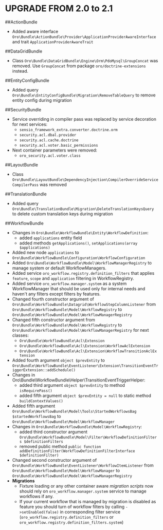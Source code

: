 UPGRADE FROM 2.0 to 2.1
========================

##ActionBundle
- Added aware interface `Oro\Bundle\ActionBundle\Provider\ApplicationProviderAwareInterface` and trait `ApplicationProviderAwareTrait`

##DataGridBundle
 - Class `Oro\Bundle\DataGridBundle\Engine\Orm\PdoMysql\GroupConcat` was removed. Use `GroupConcat` from package `oro/doctrine-extensions` instead.

##EntityConfigBundle
- Added query `Oro\Bundle\EntityConfigBundle\Migration\RemoveTableQuery` to remove entity config during migration

##SecurityBundle
- Service overriding in compiler pass was replaced by service decoration for next services:
    - `sensio_framework_extra.converter.doctrine.orm`
    - `security.acl.dbal.provider`
    - `security.acl.cache.doctrine`
    - `security.acl.voter.basic_permissions`
- Next container parameters were removed:
    - `oro_security.acl.voter.class`

##LayoutBundle
- Class `Oro\Bundle\LayoutBundle\DependencyInjection\CompilerOverrideServiceCompilerPass` was removed

##TranslationBundle
- Added query `Oro\Bundle\TranslationBundle\Migration\DeleteTranslationKeysQuery` to delete custom translation keys during migration

##WorkflowBundle
- Changes in `Oro\Bundle\WorkflowBundle\Entity\WorkflowDefinition`:
  * added `applications` entity field
  * added methods `getApplications()`, `setApplications(array $applications)`
- Added new node `applications` to `Oro\Bundle\WorkflowBundle\Configuration\WorkflowConfiguration`
- Added `Oro\Bundle\WorkflowBundle\Model\WorkflowManagerRegistry` to manage system or default WorkflowManagers.
- Added service `oro_workflow.registry.definition_filters` that applies `feature`, `scope` and `application` filtering in WorkflowRegistry.
- Added service `oro_workflow.manager.system` as a system WorkflowManager that should be used only for internal needs and haven't any filters except filters by features.
- Changed fourth constructor argument of `Oro\Bundle\WorkflowBundle\Datagrid\WorkflowStepColumnListener` from `Oro\Bundle\WorkflowBundle\Model\WorkflowRegistry` to `Oro\Bundle\WorkflowBundle\Model\WorkflowManagerRegistry`
- Changed fifth constructor argument from `Oro\Bundle\WorkflowBundle\Model\WorkflowRegistry` to `Oro\Bundle\WorkflowBundle\Model\WorkflowManagerRegistry` for next classes:
  * `Oro\Bundle\WorkflowBundle\Acl\Extension` 
  * `Oro\Bundle\WorkflowBundle\Acl\Extension\WorkflowAclExtension`
  * `Oro\Bundle\WorkflowBundle\Acl\Extension\WorkflowTransitionAclExtension`
- Added fourth argument `object $prevEntity` to `Oro\Bundle\WorkflowBundle\EventListener\Extension\TransitionEventTriggerExtension::addSchedule()`
- Changes in Oro\Bundle\WorkflowBundle\Helper\TransitionEventTriggerHelper:
  * added third argument `object $prevEntity` to method `isRequirePass()`
  * added fifth argument `object $prevEntity = null` to static method `buildContextValues()`
- Added fifth argument `Oro\Bundle\WorkflowBundle\Model\Tools\StartedWorkflowsBag $startedWorkflowsBag` to `Oro\Bundle\WorkflowBundle\Model\WorkflowManager`
- Changes in `Oro\Bundle\WorkflowBundle\Model\WorkflowRegistry`:
  * added third constructor argument `Oro\Bundle\WorkflowBundle\Model\Filter\WorkflowDefinitionFilters $definitionFilters`
  * removed public method `public function addDefinitionFilter(WorkflowDefinitionFilterInterface $definitionFilter)`
- Changed second constructor argument of `Oro\Bundle\WorkflowBundle\EventListener\WorkflowItemListener` from `Oro\Bundle\WorkflowBundle\Model\WorkflowManager` to `Oro\Bundle\WorkflowBundle\Model\WorkflowManagerRegistry`
- **Migrations**
    - Fixture loading or any other container aware *migration scripts* now should rely on `oro_workflow.manager.system` service to manage workflows if any.
    - If your current workflow that is managed by migration is disabled as feature you should turn of workflow filters by calling 
        `->setEnabled(false)` in corresponding filter service (`oro_workflow.registry.definition_filters` or `oro_workflow.registry.definition_filters.system`)
